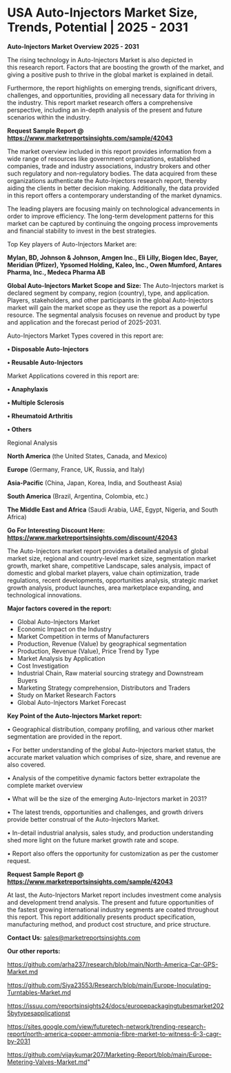 # USA Auto-Injectors Market Size, Trends, Potential | 2025 - 2031

<Strong> Auto-Injectors Market Overview 2025 - 2031</strong>

The rising technology in Auto-Injectors Market is also depicted in this research report. Factors that are boosting the growth of the market, and giving a positive push to thrive in the global market is explained in detail.

Furthermore, the report highlights on emerging trends, significant drivers, challenges, and opportunities, providing all necessary data for thriving in the industry. This report market research offers a comprehensive perspective, including an in-depth analysis of the present and future scenarios within the industry.

<strong>Request Sample Report @ <a href=https://www.marketreportsinsights.com/sample/42043>https://www.marketreportsinsights.com/sample/42043</a></strong>

The market overview included in this report provides information from a wide range of resources like government organizations, established companies, trade and industry associations, industry brokers and other such regulatory and non-regulatory bodies. The data acquired from these organizations authenticate the Auto-Injectors research report, thereby aiding the clients in better decision making. Additionally, the data provided in this report offers a contemporary understanding of the market dynamics.

The leading players are focusing mainly on technological advancements in order to improve efficiency. The long-term development patterns for this market can be captured by continuing the ongoing process improvements and financial stability to invest in the best strategies.

Top Key players of Auto-Injectors Market are:

<strong>Mylan, BD, Johnson & Johnson, Amgen Inc., Eli Lilly, Biogen Idec, Bayer, Meridian (Pfizer), Ypsomed Holding, Kaleo, Inc., Owen Mumford, Antares Pharma, Inc., Medeca Pharma AB</strong>

<strong><b>Global Auto-Injectors Market Scope and Size:</b></strong>
The Auto-Injectors market is declared segment by company, region (country), type, and application. Players, stakeholders, and other participants in the global Auto-Injectors market will gain the market scope as they use the report as a powerful resource. The segmental analysis focuses on revenue and product by type and application and the forecast period of 2025-2031.

Auto-Injectors Market Types covered in this report are:

<strong>•  Disposable Auto-Injectors

•  Reusable Auto-Injectors</strong>

Market Applications covered in this report are:

<strong>•  Anaphylaxis

•  Multiple Sclerosis

•  Rheumatoid Arthritis

•  Others</strong> 

Regional Analysis

<strong>North America</strong> (the United States, Canada, and Mexico)

<strong>Europe</strong> (Germany, France, UK, Russia, and Italy)

<strong>Asia-Pacific</strong> (China, Japan, Korea, India, and Southeast Asia)

<strong>South America</strong> (Brazil, Argentina, Colombia, etc.)

<strong>The Middle East and Africa</strong> (Saudi Arabia, UAE, Egypt, Nigeria, and South Africa)

<strong>Go For Interesting Discount Here: <a href=https://www.marketreportsinsights.com/discount/42043>https://www.marketreportsinsights.com/discount/42043</a></strong>

The Auto-Injectors market report provides a detailed analysis of global market size, regional and country-level market size, segmentation market growth, market share, competitive Landscape, sales analysis, impact of domestic and global market players, value chain optimization, trade regulations, recent developments, opportunities analysis, strategic market growth analysis, product launches, area marketplace expanding, and technological innovations.

<strong><b>Major factors covered in the report:</b></strong>
<ul>
  <li>Global Auto-Injectors Market </li>
  <li>Economic Impact on the Industry</li>
  <li>Market Competition in terms of Manufacturers</li>
  <li>Production, Revenue (Value) by geographical segmentation</li>
  <li>Production, Revenue (Value), Price Trend by Type</li>
  <li>Market Analysis by Application</li>
  <li>Cost Investigation</li>
  <li>Industrial Chain, Raw material sourcing strategy and Downstream Buyers</li>
  <li>Marketing Strategy comprehension, Distributors and Traders</li>
  <li>Study on Market Research Factors</li>
  <li>Global Auto-Injectors Market Forecast</li>
</ul>

<strong><b>Key Point of the Auto-Injectors Market report:</b></strong>

• Geographical distribution, company profiling, and various other market segmentation are provided in the report.

• For better understanding of the global Auto-Injectors market status, the accurate market valuation which comprises of size, share, and revenue are also covered.

• Analysis of the competitive dynamic factors better extrapolate the complete market overview

• What will be the size of the emerging Auto-Injectors market in 2031?

• The latest trends, opportunities and challenges, and growth drivers provide better construal of the Auto-Injectors Market.

• In-detail industrial analysis, sales study, and production understanding shed more light on the future market growth rate and scope.

• Report also offers the opportunity for customization as per the customer request.

<strong>Request Sample Report @ <a href=https://www.marketreportsinsights.com/sample/42043>https://www.marketreportsinsights.com/sample/42043</a></strong>

At last, the Auto-Injectors Market report includes investment come analysis and development trend analysis. The present and future opportunities of the fastest growing international industry segments are coated throughout this report. This report additionally presents product specification, manufacturing method, and product cost structure, and price structure.

<strong>Contact Us:</strong>
sales@marketreportsinsights.com

<strong>Our other reports:</strong>

<a href=https://github.com/arha237/research/blob/main/North-America-Car-GPS-Market.md>https://github.com/arha237/research/blob/main/North-America-Car-GPS-Market.md</a>

<a href=https://github.com/Siya23553/Research/blob/main/Europe-Inoculating-Turntables-Market.md>https://github.com/Siya23553/Research/blob/main/Europe-Inoculating-Turntables-Market.md</a>

<a href=https://issuu.com/reportsinsights24/docs/europepackagingtubesmarket2025bytypesapplicationst>https://issuu.com/reportsinsights24/docs/europepackagingtubesmarket2025bytypesapplicationst</a>

<a href=https://sites.google.com/view/futuretech-network/trending-research-report/north-america-copper-ammonia-fibre-market-to-witness-6-3-cagr-by-2031>https://sites.google.com/view/futuretech-network/trending-research-report/north-america-copper-ammonia-fibre-market-to-witness-6-3-cagr-by-2031</a>

<a href=https://github.com/vijaykumar207/Marketing-Report/blob/main/Europe-Metering-Valves-Market.md>https://github.com/vijaykumar207/Marketing-Report/blob/main/Europe-Metering-Valves-Market.md</a>"
